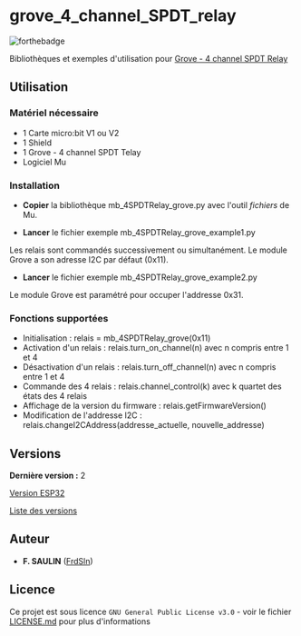 # grove_4_channel_SPDT_relay

![forthebadge](https://forthebadge.com/images/badges/made-with-python.svg)

Bibliothèques et exemples d'utilisation pour [Grove - 4 channel SPDT Relay](https://wiki.seeedstudio.com/Grove-4-Channel_SPDT_Relay/)

## Utilisation

### Matériel nécessaire

- 1 Carte micro:bit V1 ou V2
- 1 Shield
- 1 Grove - 4 channel SPDT Telay
- Logiciel Mu

### Installation

- **Copier** la bibliothèque mb_4SPDTRelay_grove.py avec l'outil _fichiers_ de Mu.

- **Lancer** le fichier exemple mb_4SPDTRelay_grove_example1.py

Les relais sont commandés successivement ou simultanément. Le module Grove a son adresse I2C par défaut (0x11).

- **Lancer** le fichier exemple mb_4SPDTRelay_grove_example2.py

Le module Grove est paramétré pour occuper l'addresse 0x31.

### Fonctions supportées

- Initialisation : relais = mb_4SPDTRelay_grove(0x11)
- Activation d'un relais : relais.turn_on_channel(n) avec n compris entre 1 et 4
- Désactivation d'un relais : relais.turn_off_channel(n) avec n compris entre 1 et 4
- Commande des 4 relais : relais.channel_control(k) avec k quartet des états des 4 relais
- Affichage de la version du firmware : relais.getFirmwareVersion()
- Modification de l'addresse I2C : relais.changeI2CAddress(addresse_actuelle, nouvelle_addresse)

## Versions

**Dernière version :** 2

[Version ESP32](https://gcworks.fr/tutoriel/esp/RelaisI2C4channelSPDTrelay.html)

[Liste des versions](https://github.com/FrdSln/grove_4_channel_SPDT_relay/tags)

## Auteur

* **F. SAULIN** ([FrdSln](https://github.com/FrdSln))

## Licence

Ce projet est sous licence ``GNU General Public License v3.0`` - voir le fichier [LICENSE.md](LICENSE.md) pour plus d'informations

